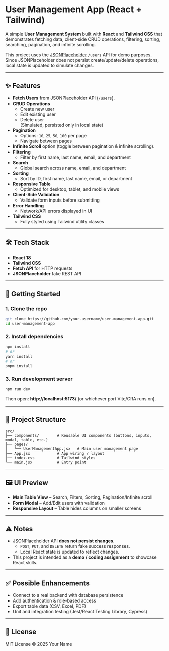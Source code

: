 # User Management App (React + Tailwind)

A simple **User Management System** built with **React** and **Tailwind CSS** that demonstrates fetching data, client-side CRUD operations, filtering, sorting, searching, pagination, and infinite scrolling.  

This project uses the [JSONPlaceholder](https://jsonplaceholder.typicode.com/) `/users` API for demo purposes. Since JSONPlaceholder does not persist create/update/delete operations, local state is updated to simulate changes.

---

## ✨ Features

- **Fetch Users** from JSONPlaceholder API (`/users`).
- **CRUD Operations**
  - Create new user
  - Edit existing user
  - Delete user  
  (Simulated, persisted only in local state)
- **Pagination**
  - Options: `10`, `25`, `50`, `100` per page
  - Navigate between pages
- **Infinite Scroll** option (toggle between pagination & infinite scrolling).
- **Filtering**
  - Filter by first name, last name, email, and department
- **Search**
  - Global search across name, email, and department
- **Sorting**
  - Sort by ID, first name, last name, email, or department
- **Responsive Table**
  - Optimized for desktop, tablet, and mobile views
- **Client-Side Validation**
  - Validate form inputs before submitting
- **Error Handling**
  - Network/API errors displayed in UI
- **Tailwind CSS**
  - Fully styled using Tailwind utility classes

---

## 🛠 Tech Stack

- **React 18**
- **Tailwind CSS**
- **Fetch API** for HTTP requests
- **JSONPlaceholder** fake REST API

---

## 🚀 Getting Started

### 1. Clone the repo
```bash
git clone https://github.com/your-username/user-management-app.git
cd user-management-app
```

### 2. Install dependencies
```bash
npm install
# or
yarn install
# or
pnpm install
```

### 3. Run development server
```bash
npm run dev
```

Then open: **http://localhost:5173/** (or whichever port Vite/CRA runs on).

---

## 📂 Project Structure

```
src/
├── components/        # Reusable UI components (buttons, inputs, modal, table, etc.)
├── pages/
│   └── UserManagementApp.jsx   # Main user management page
├── App.jsx            # App wiring / layout
├── index.css          # Tailwind styles
└── main.jsx           # Entry point
```

---

## 🖼 UI Preview

- **Main Table View** – Search, Filters, Sorting, Pagination/Infinite scroll  
- **Form Modal** – Add/Edit users with validation  
- **Responsive Layout** – Table hides columns on smaller screens  

---

## ⚠️ Notes

- JSONPlaceholder API **does not persist changes**.  
  - `POST`, `PUT`, and `DELETE` return fake success responses.  
  - Local React state is updated to reflect changes.
- This project is intended as a **demo / coding assignment** to showcase React skills.

---

## ✅ Possible Enhancements

- Connect to a real backend with database persistence
- Add authentication & role-based access
- Export table data (CSV, Excel, PDF)
- Unit and integration testing (Jest/React Testing Library, Cypress)

---

## 📜 License

MIT License © 2025 Your Name  
